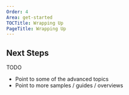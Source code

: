 ```yaml
---
Order: 4
Area: get-started
TOCTitle: Wrapping Up
PageTitle: Wrapping Up
---
```


## Next Steps

TODO

- Point to some of the advanced topics
- Point to more samples / guides / overviews